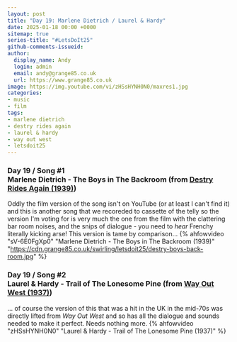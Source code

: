 ```yaml
---
layout: post
title: "Day 19: Marlene Dietrich / Laurel & Hardy"
date: 2025-01-18 00:00 +0000
sitemap: true
series-title: "#LetsDoIt25"
github-comments-issueid:
author:
  display_name: Andy
  login: admin
  email: andy@grange85.co.uk
  url: https://www.grange85.co.uk
image: https://img.youtube.com/vi/zHSsHYNH0N0/maxres1.jpg
categories:
- music
- film
tags:
- marlene dietrich
- destry rides again
- laurel & hardy
- way out west
- letsdoit25
---
```

### Day 19 / Song #1<br/>Marlene Dietrich - The Boys in The Backroom  (from [Destry Rides Again (1939)](https://en.wikipedia.org/wiki/Destry_Rides_Again))
Oddly the film version of the song isn't on YouTube (or at least I can't find it) and this is another song that we recoreded to cassette of the telly so the version I'm voting for is very much the one from the film with the clattering bar room noises, and the snips of dialogue - you need to _hear_ Frenchy literally kicking arse! This version is tame by comparison...
{% ahfowvideo "sV-6E0FgXp0" "Marlene Dietrich - The Boys in The Backroom (1939)" "https://cdn.grange85.co.uk/swirling/letsdoit25/destry-boys-back-room.jpg" %}


### Day 19 / Song #2<br/>Laurel & Hardy - Trail of The Lonesome Pine (from [Way Out West (1937)](https://en.wikipedia.org/wiki/Way_Out_West_(1937_film))) 
... of course the version of this that was a hit in the UK in the mid-70s was directly lifted from _Way Out West_ and so has all the dialogue and sounds needed to make it perfect. Needs nothing more.
{% ahfowvideo "zHSsHYNH0N0" "Laurel & Hardy - Trail of The Lonesome Pine (1937)" %}


